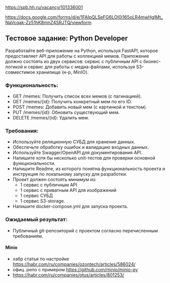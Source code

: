 https://spb.hh.ru/vacancy/101336001

https://docs.google.com/forms/d/e/1FAIpQLSeFG6LOI0i165oLR4mwHglMt_NaVcqak-Zz51hK8mnZ4SRJTQ/viewform

## Тестовое задание: Python Developer

Разработайте веб-приложение на Python, используя FastAPI, которое предоставляет API для работы с коллекцией мемов. Приложение должно состоять из двух сервисов: сервис с публичным API с бизнес-логикой и сервис для работы с медиа-файлами, используя S3-совместимое хранилище (н-р, MinIO).     

### Функциональность:
- GET /memes: Получить список всех мемов (с пагинацией).
- GET /memes/{id}: Получить конкретный мем по его ID.
- POST /memes: Добавить новый мем (с картинкой и текстом).
- PUT /memes/{id}: Обновить существующий мем.                                        
- DELETE /memes/{id}: Удалить мем. 

### Требования:                          
- Используйте реляционную СУБД для хранения данных.
- Обеспечьте обработку ошибок и валидацию входных данных.
- Используйте Swagger/OpenAPI для документирования API.
- Напишите хотя бы несколько unit-тестов для проверки основной      функциональности.
- Напишите Readme, из которого понятна функциональность проекта и инструкция по локальному запуску для разработки.
- Проект должен состоять минимум из: 
    - 1 сервис с публичным API
    - 1 сервис с приватным API для изображений
    - 1 сервис СУБД
    - 1 сервис S3-storage.
- Напишите docker-compose.yml для запуска проекта.
                               
### Ожидаемый результат:
-  Публичный git-репозиторий с проектом согласно перечисленным требованиям.


#### Minio
- хабр статья по настройке https://habr.com/ru/companies/ozontech/articles/586024/
- офиц. репо с примером https://github.com/minio/minio-py
- https://habr.com/ru/companies/otus/articles/801253/